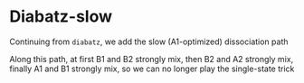 # Diabatz-slow
Continuing from `diabatz`, we add the slow (A1-optimized) dissociation path

Along this path, at first B1 and B2 strongly mix, then B2 and A2 strongly mix, finally A1 and B1 strongly mix, so we can no longer play the single-state trick

